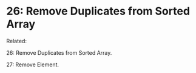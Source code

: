 # 26: Remove Duplicates from Sorted Array

Related: 

26: Remove Duplicates from Sorted Array.

27: Remove Element.
